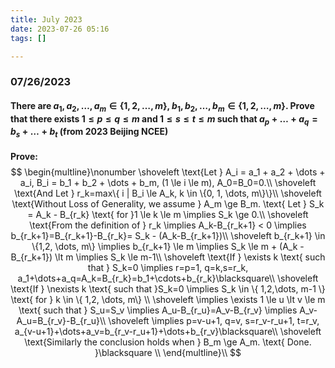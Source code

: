 ```yaml
---
title: July 2023
date: 2023-07-26 05:16
tags: []

---
```


### 07/26/2023

#### There are $a_1, a_2, \dots, a_m \in \{ 1, 2, \dots, m \}$, $b_1, b_2, \dots, b_m \in \{ 1, 2, \dots, m \}$. Prove that there exists $1 \le p \le q \le m$ and $1 \le s \le t \le m$ such that $a_p + \dots + a_q = b_s + \dots + b_t$ (from 2023 Beijing NCEE)

**Prove:**
$$
\begin{multline}\nonumber
\shoveleft \text{Let } A_i = a_1 + a_2 + \dots + a_i, B_i = b_1 + b_2 + \dots + b_m, (1 \le i \le m), A_0=B_0=0.\\
\shoveleft \text{And Let } r_k=max\{ i | B_i \le A_k, k \in \{0, 1, \dots, m\}\}\\
\shoveleft \text{Without Loss of Generality, we assume } A_m \ge B_m. \text{ Let } S_k = A_k - B_{r_k} \text{ for }1 \le k \le m \implies S_k \ge 0.\\
\shoveleft \text{From the definition of } r_k \implies A_k-B_{r_k+1} < 0 \implies b_{r_k+1}=B_{r_k+1}-B_{r_k}= S_k - (A_k-B_{r_k+1})\\
\shoveleft b_{r_k+1} \in \{1,2, \dots, m\} \implies b_{r_k+1} \le m \implies S_k \le m + (A_k - B_{r_k+1}) \lt m \implies S_k \le m-1\\
\shoveleft \text{If } \exists k \text{ such that } S_k=0 \implies r=p=1, q=k,s=r_k, a_1+\dots+a_q=A_k=B_{r_k}=b_1+\cdots+b_{r_k}\blacksquare\\
\shoveleft \text{If } \nexists k \text{ such that }S_k=0 \implies S_k \in \{ 1,2,\dots, m-1 \} \text{ for } k \in \{ 1,2, \dots, m\} \\
\shoveleft \implies \exists 1 \le u \lt v \le m \text{ such that } S_u=S_v \implies A_u-B_{r_u}=A_v-B_{r_v} \implies A_v-A_u=B_{r_v}-B_{r_u}\\
\shoveleft \implies p=v-u+1, q=v, s=r_v-r_u+1, t=r_v, a_{v-u+1}+\dots+a_v=b_{r_v-r_u+1}+\dots+b_{r_v}\blacksquare\\
\shoveleft \text{Similarly the conclusion holds when } B_m \ge A_m. \text{ Done. }\blacksquare  \\
\end{multline}\\
$$
